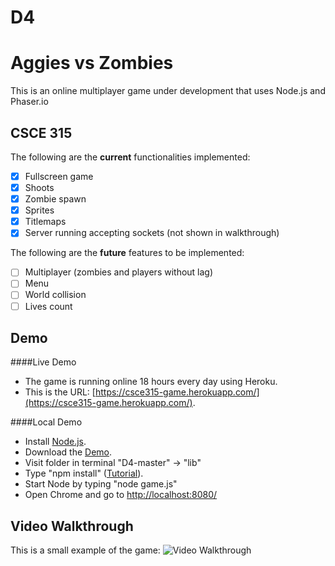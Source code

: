 # D4
# Aggies vs Zombies
This is an online multiplayer game under development that uses Node.js and Phaser.io


## CSCE 315
The following are the **current** functionalities implemented:
- [x] Fullscreen game
- [x] Shoots
- [x] Zombie spawn
- [x] Sprites
- [x] Titlemaps
- [x] Server running accepting sockets (not shown in walkthrough)

The following are the **future** features to be implemented:
- [ ] Multiplayer (zombies and players without lag)
- [ ] Menu
- [ ] World collision
- [ ] Lives count

## Demo
####Live Demo
- The game is running online 18 hours every day using Heroku.
- This is the URL: [https://csce315-game.herokuapp.com/](https://csce315-game.herokuapp.com/).

####Local Demo
- Install [Node.js](https://nodejs.org/en/download/).
- Download the [Demo](https://github.tamu.edu/LosChimichangos/D4/archive/master.zip).
- Visit folder in terminal "D4-master" -> "lib" 
- Type "npm install" ([Tutorial](https://docs.npmjs.com/getting-started/installing-npm-packages-locally)).
- Start Node by typing "node game.js"
- Open Chrome and go to [http://localhost:8080/](http://localhost:8080/)

## Video Walkthrough 
This is a small example of the game: 
<img src='https://github.tamu.edu/raw/LosChimichangos/D4/master/Animation.gif?token=AAAGmNCMweH6Zf_QTZVCtf6Ww_4x_11Nks5XCx_OwA%3D%3D' title='Video Walkthrough' width='' alt='Video Walkthrough' />
